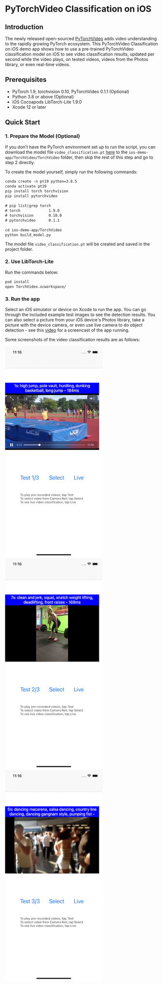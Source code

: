 # PyTorchVideo Classification on iOS

## Introduction

The newly released open-sourced [PyTorchVideo](https://github.com/facebookresearch/pytorchvideo) adds video understanding to the rapidly growing PyTorch ecosystem. This PyTorchVideo Classification on iOS demo app shows how to use a pre-trained PyTorchVideo classification model on iOS to see video classification results, updated per second while the video plays, on tested videos, videos from the Photos library, or even real-time videos.

## Prerequisites

* PyTorch 1.9, torchvision 0.10, PyTorchVideo 0.1.1 (Optional)
* Python 3.8 or above (Optional)
* iOS Cocoapods LibTorch-Lite 1.9.0
* Xcode 12 or later


## Quick Start

### 1. Prepare the Model (Optional)

If you don't have the PyTorch environment set up to run the script, you can download the model file `video_classification.pt` [here](https://pytorch-mobile-demo-apps.s3.us-east-2.amazonaws.com/video_classification.ptl) to the `ios-demo-app/TorchVideo/TorchVideo` folder, then skip the rest of this step and go to step 2 directly.

To create the model yourself, simply run the following commands:
```
conda create -n pt19 python=3.8.5
conda activate pt19
pip install torch torchvision
pip install pytorchvideo

# pip list|grep torch
# torch             1.9.0
# torchvision       0.10.0
# pytorchvideo      0.1.1

cd ios-demo-app/TorchVideo
python build_model.py

```
The model file `video_classification.pt` will be created and saved in the project folder.

### 2. Use LibTorch-Lite

Run the commands below:

```
pod install
open TorchVideo.xcworkspace/
```

### 3. Run the app

Select an iOS simulator or device on Xcode to run the app. You can go through the included example test images to see the detection results. You can also select a picture from your iOS device's Photos library, take a picture with the device camera, or even use live camera to do object detection - see this [video](https://drive.google.com/file/d/1ijb4UIuF2VQiab4xfAsBwrQXCInvb9wd/view) for a screencast of the app running.

Some screenshots of the video classification results are as follows:

![](screenshot1.png)
![](screenshot2.png)
![](screenshot3.png)
